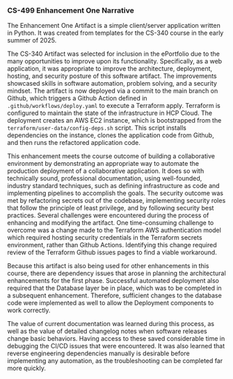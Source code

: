 ### CS-499 Enhancement One Narrative

The Enhancement One Artifact is a simple client/server application written in Python.  It was created from templates for the CS-340 course in the early summer of 2025.


The CS-340 Artifact was selected for inclusion in the ePortfolio due to the many opportunities to improve upon its functionality.  Specifically, as a web application, it was appropriate to improve the architecture, deployment, hosting, and security posture of this software artifact.  The improvements showcased skills in software automation, problem solving, and a security mindset.  The artifact is now deployed via a commit to the main branch on Github, which triggers a Github Action defined in `.github/workflows/deploy.yaml` to execute a Terraform apply.   Terraform is configured to maintain the state of the infrastructure in HCP Cloud.  The deployment creates an AWS EC2 instance, which is bootstrapped from the `terraform/user-data/config-deps.sh` script.  This script installs dependencies on the instance, clones the application code from Github, and then runs the refactored application code.  


This enhancement meets the course outcome of building a collaborative environment by demonstrating an appropriate way to automate the production deployment of a collaborative application.  It does so with technically sound, professional documentation, using well-founded, industry standard techniques, such as defining infrastructure as code and implementing pipelines to accomplish the goals.  The security outcome was met by refactoring secrets out of the codebase, implementing security roles that follow the principle of least privilege, and by following security best practices.
Several challenges were encountered during the process of enhancing and modifying the artifact.  One time-consuming challenge to overcome was a change made to the Terraform AWS authentication model which required hosting security credentials in the Terraform secrets environment, rather than Github Actions.  Identifying this change required review of the Terraform Github issues pages to find a viable workaround.


Because this artifact is also being used for other enhancements in this course, there are dependency issues that arose in planning the architectural enhancements for the first phase.   Successful automated deployment also required that the Database layer be in place, which was to be completed in a subsequent enhancement.  Therefore, sufficient changes to the database code were implemented as well to allow the Deployment components to work correctly.


The value of current documentation was learned during this process, as well as the value of detailed changelog notes when software releases change basic behaviors.  Having access to these saved considerable time in debugging the CI/CD issues that were encountered.  It was also learned that reverse engineering dependencies manually is desirable before implementing any automation, as the troubleshooting can be completed far more quickly.
 
